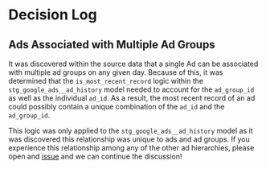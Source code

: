 # Decision Log
## Ads Associated with Multiple Ad Groups
It was discovered within the source data that a single Ad can be associated with multiple ad groups on any given day. Because of this, it was determined that the `is_most_recent_record` logic within the `stg_google_ads__ad_history` model needed to account for the `ad_group_id` as well as the individual `ad_id`. As a result, the most recent record of an ad could possibly contain a unique combination of the `ad_id` and the `ad_group_id`.

This logic was only applied to the `stg_google_ads__ad_history` model as it was discovered this relationship was unique to ads and ad groups. If you experience this relationship among any of the other ad hierarchies, please open and [issue](https://github.com/fivetran/dbt_google_ads_source/issues/new?assignees=&labels=bug%2Ctriage&template=bug-report.yml&title=%5BBug%5D+%3Ctitle%3E) and we can continue the discussion!